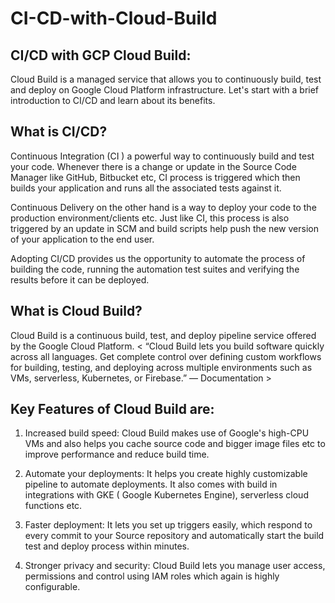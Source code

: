 # CI-CD-with-Cloud-Build

## CI/CD with GCP Cloud Build: 

Cloud Build is a managed service that allows you to continuously build, test and deploy on Google Cloud Platform infrastructure.
Let's start with a brief introduction to CI/CD and learn about its benefits.

## What is CI/CD?

Continuous Integration  (CI ) a powerful way to continuously build and test your code. Whenever there is a change or update in the Source Code Manager like GitHub, Bitbucket etc, CI process is triggered which then builds your application and runs all the associated tests against it. 

Continuous Delivery on the other hand is a way to deploy your code to the production environment/clients etc. Just like CI, this process is also triggered by an update in SCM and build scripts help push the new version of your application to the end user.

Adopting CI/CD provides us the opportunity to automate the process of building the code, running the automation test suites and verifying the results before it can be deployed. 

## What is Cloud Build?

Cloud Build is a continuous build, test, and deploy pipeline service offered by the Google Cloud Platform. 
< “Cloud Build lets you build software quickly across all languages. Get complete control over defining custom workflows for building, testing, and deploying across multiple environments such as VMs, serverless, Kubernetes, or Firebase.” — Documentation >

## Key Features of Cloud Build are: 

1) Increased build speed:
Cloud Build makes use of Google's high-CPU VMs and also helps you cache source code and bigger image files etc to improve performance and reduce build time. 

2) Automate your deployments:
It helps you create highly customizable pipeline to automate deployments. It also comes with build in integrations with GKE ( Google Kubernetes Engine), serverless cloud functions etc. 

3) Faster deployment: 
It lets you set up triggers easily, which respond to every commit to your Source repository and automatically start the build test and deploy process within minutes. 
4) Stronger privacy and security:
Cloud Build lets you manage user access, permissions and control using IAM roles which again is highly configurable.
